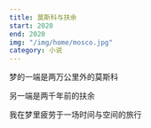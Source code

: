 ```yaml
---
title: 莫斯科与扶余
start: 2020
end: 2020
img: "/img/home/mosco.jpg"
category: 小说
---
```


梦的一端是两万公里外的莫斯科

另一端是两千年前的扶余

我在梦里疲劳于一场时间与空间的旅行
